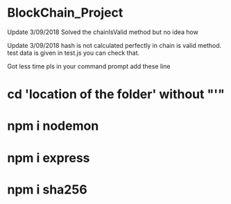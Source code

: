 # BlockChain_Project

Update 3/09/2018 Solved the chainIsValid method but no idea how

Update 3/09/2018 hash is not calculated perfectly in chain is valid method.
test data is given in test.js
you can check that.


Got less time pls in your command prompt add these line 
# cd 'location of the folder' without "'"
# npm i nodemon
# npm i express
# npm i sha256
